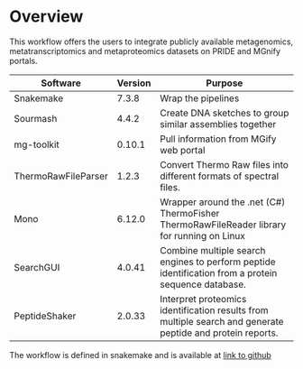 # **Overview**

This workflow offers the users to integrate publicly available metagenomics, metatranscriptomics and metaproteomics datasets on PRIDE and MGnify portals.



Software |  Version |  Purpose
--|---|--
  Snakemake| 7.3.8  |  Wrap the pipelines
Sourmash  | 4.4.2  |  Create DNA sketches to group similar assemblies together
 mg-toolkit |0.10.1   |  Pull information from MGify web portal
 ThermoRawFileParser | 1.2.3 | Convert Thermo Raw files into different formats of spectral files.
 Mono | 6.12.0 | Wrapper around the .net (C#) ThermoFisher ThermoRawFileReader library for running on Linux
 SearchGUI | 4.0.41 | Combine multiple search engines to perform peptide identification from a protein sequence database.
 PeptideShaker | 2.0.33 | Interpret proteomics identification results from multiple search and generate peptide and protein reports.



The workflow is defined in snakemake and is available at [link to github](https://github.com/PRIDE-reanalysis/MetaPUF.git)
